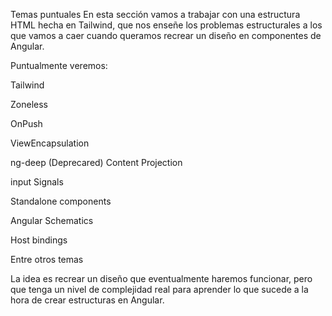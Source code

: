 Temas puntuales
En esta sección vamos a trabajar con una estructura HTML hecha en Tailwind, que nos enseñe los problemas estructurales a los que vamos a caer cuando queramos recrear un diseño en componentes de Angular.



Puntualmente veremos:



Tailwind

Zoneless

OnPush

ViewEncapsulation

ng-deep (Deprecared)
Content Projection

input Signals

Standalone components

Angular Schematics

Host bindings

Entre otros temas



La idea es recrear un diseño que eventualmente haremos funcionar, pero que tenga un nivel de complejidad real para aprender lo que sucede a la hora de crear estructuras en Angular.
